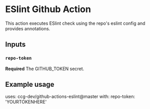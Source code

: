 # ESlint Github Action

This action executes ESlint check using the repo's eslint config and provides annotations.

## Inputs

### `repo-token`

**Required** The GITHUB_TOKEN secret.

## Example usage

uses: ccg-dev/github-actions-eslint@master
with:
	repo-token: 'YOURTOKENHERE'
